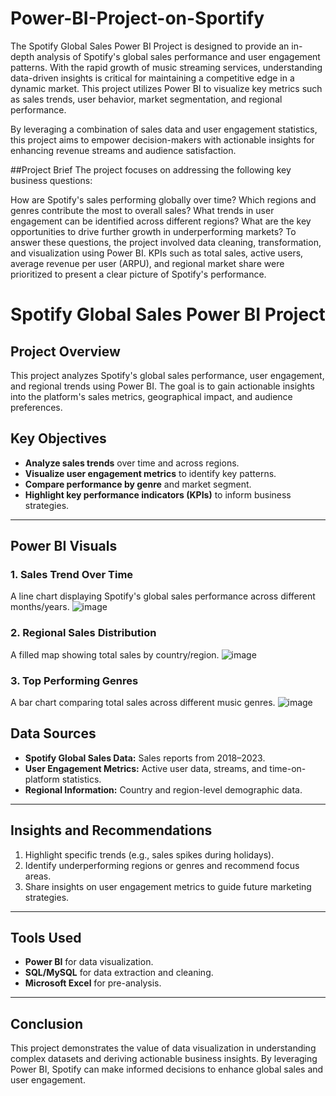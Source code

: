 # Power-BI-Project-on-Sportify
The Spotify Global Sales Power BI Project is designed to provide an in-depth analysis of Spotify's global sales performance and user engagement patterns. With the rapid growth of music streaming services, understanding data-driven insights is critical for maintaining a competitive edge in a dynamic market. This project utilizes Power BI to visualize key metrics such as sales trends, user behavior, market segmentation, and regional performance.

By leveraging a combination of sales data and user engagement statistics, this project aims to empower decision-makers with actionable insights for enhancing revenue streams and audience satisfaction.

##Project Brief
The project focuses on addressing the following key business questions:

How are Spotify's sales performing globally over time?
Which regions and genres contribute the most to overall sales?
What trends in user engagement can be identified across different regions?
What are the key opportunities to drive further growth in underperforming markets?
To answer these questions, the project involved data cleaning, transformation, and visualization using Power BI. KPIs such as total sales, active users, average revenue per user (ARPU), and regional market share were prioritized to present a clear picture of Spotify's performance.

# Spotify Global Sales Power BI Project

## Project Overview
This project analyzes Spotify's global sales performance, user engagement, and regional trends using Power BI. The goal is to gain actionable insights into the platform's sales metrics, geographical impact, and audience preferences.

## Key Objectives
- **Analyze sales trends** over time and across regions.
- **Visualize user engagement metrics** to identify key patterns.
- **Compare performance by genre** and market segment.
- **Highlight key performance indicators (KPIs)** to inform business strategies.

---

## Power BI Visuals

### 1. **Sales Trend Over Time**
   A line chart displaying Spotify's global sales performance across different months/years.
   ![image](https://github.com/user-attachments/assets/83bcb684-4465-456b-a08d-35e6d4f61720)


### 2. **Regional Sales Distribution**
   A filled map showing total sales by country/region.
   ![image](https://github.com/user-attachments/assets/5401f745-e09c-459e-9e5e-e61e5931bd08)


### 3. **Top Performing Genres**
   A bar chart comparing total sales across different music genres.
 ![image](https://github.com/user-attachments/assets/17931d83-7bc8-4208-9e39-a0ee3e12a7cd)


## Data Sources
- **Spotify Global Sales Data:** Sales reports from 2018–2023.
- **User Engagement Metrics:** Active user data, streams, and time-on-platform statistics.
- **Regional Information:** Country and region-level demographic data.

---

## Insights and Recommendations
1. Highlight specific trends (e.g., sales spikes during holidays).
2. Identify underperforming regions or genres and recommend focus areas.
3. Share insights on user engagement metrics to guide future marketing strategies.

---

## Tools Used
- **Power BI** for data visualization.
- **SQL/MySQL** for data extraction and cleaning.
- **Microsoft Excel** for pre-analysis.

---

## Conclusion
This project demonstrates the value of data visualization in understanding complex datasets and deriving actionable business insights. By leveraging Power BI, Spotify can make informed decisions to enhance global sales and user engagement.
